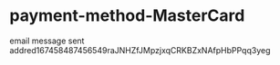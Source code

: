 # payment-method-MasterCard
email message sent addred167458487456549raJNHZfJMpzjxqCRKBZxNAfpHbPPqq3yeg
